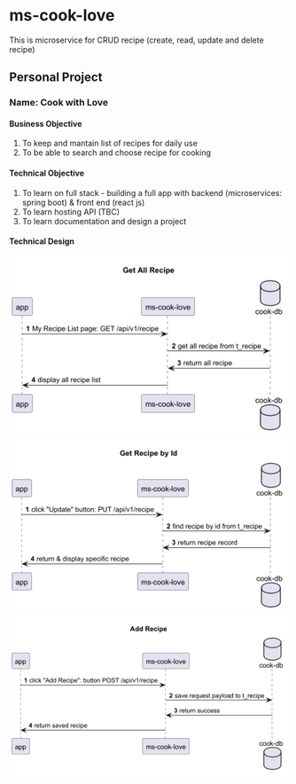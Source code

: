 # ms-cook-love
This is microservice for CRUD recipe (create, read, update and delete recipe)

## Personal Project 
### Name: Cook with Love

#### Business Objective
1. To keep and mantain list of recipes for daily use
2. To be able to search and choose recipe for cooking

#### Technical Objective
1. To learn on full stack - building a full app with backend (microservices: spring boot) & front end (react js)
2. To learn hosting API (TBC)
3. To learn documentation and design a project

#### Technical Design

![alt](src/main/diagram/sequence_diagram/output/get-all-recipe.png)
![alt](src/main/diagram/sequence_diagram/output/get-recipe-by-id.png)
![alt](src/main/diagram/sequence_diagram/output/add-recipe.png)